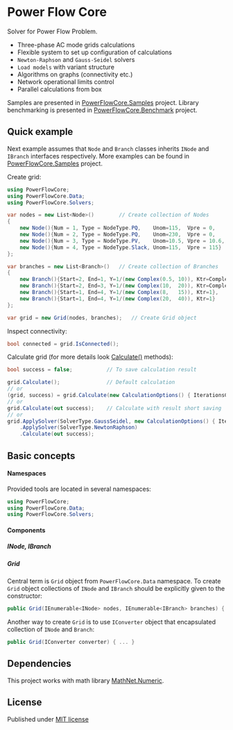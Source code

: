 # Power Flow Core

Solver for Power Flow Problem. 

* Three-phase AC mode grids calculations
* Flexible system to set up configuration of calculations
* `Newton-Raphson` and `Gauss-Seidel` solvers
* `Load models` with variant structure
* Algorithms on graphs (connectivity etc.)
* Network operational limits control
* Parallel calculations from box 

Samples are presented in [PowerFlowCore.Samples](https://github.com/ealux/PowerFlowCore/tree/master/PowerFlowCore.Samples) project. Library benchmarking is presented in [PowerFlowCore.Benchmark](https://github.com/ealux/PowerFlowCore/tree/master/PowerFlowCore.Benchmark) project.

## Quick example

Next example assumes that `Node` and `Branch` classes inherits `INode` and `IBranch` interfaces respectively. 
More examples can be found in [PowerFlowCore.Samples](https://github.com/ealux/PowerFlowCore/tree/master/PowerFlowCore.Samples) project.

Create grid:
```csharp
using PowerFlowCore;
using PowerFlowCore.Data;
using PowerFlowCore.Solvers;

var nodes = new List<Node>()        // Create collection of Nodes
{
    new Node(){Num = 1, Type = NodeType.PQ,    Unom=115,  Vpre = 0,     S_load = new Complex(10, 15)},
    new Node(){Num = 2, Type = NodeType.PQ,    Unom=230,  Vpre = 0,     S_load = new Complex(10, 40)},
    new Node(){Num = 3, Type = NodeType.PV,    Unom=10.5, Vpre = 10.6,  S_load = new Complex(10, 25),   S_gen = new Complex(50, 0), Q_min=-15, Q_max=60},
    new Node(){Num = 4, Type = NodeType.Slack, Unom=115,  Vpre = 115}
};

var branches = new List<Branch>()   // Create collection of Branches
{
    new Branch(){Start=2, End=1, Y=1/(new Complex(0.5, 10)), Ktr=Complex.FromPolarCoordinates(0.495,    15 * Math.PI/180), Ysh = new Complex(0, -55.06e-6)},
    new Branch(){Start=2, End=3, Y=1/(new Complex(10,  20)), Ktr=Complex.FromPolarCoordinates(0.045652, 0 * Math.PI/180), Ysh = new Complex(0, 0)},
    new Branch(){Start=1, End=4, Y=1/(new Complex(8,   15)), Ktr=1},
    new Branch(){Start=1, End=4, Y=1/(new Complex(20,  40)), Ktr=1}
};

var grid = new Grid(nodes, branches);   // Create Grid object
```

Inspect connectivity:

```csharp
bool connected = grid.IsConnected();
```

Calculate grid (for more details look [Calculate()](https://github.com/ealux/PowerFlowCore/blob/master/PowerFlowCore/Engine/Engine.cs) methods):

```csharp
bool success = false;           // To save calculation result

grid.Calculate();               // Default calculation
// or
(grid, success) = grid.Calculate(new CalculationOptions() { IterationsCount = 5 }});        // Calculation with options and saving results
// or
grid.Calculate(out success);    // Calculate with result short saving 
// or
grid.ApplySolver(SolverType.GaussSeidel, new CalculationOptions() { IterationsCount = 3 })  // Apply multiple solvers
    .ApplySolver(SolverType.NewtonRaphson)
    .Calculate(out success);
```

## Basic concepts

#### Namespaces
Provided tools are located in several namespaces:

```csharp
using PowerFlowCore;
using PowerFlowCore.Data;
using PowerFlowCore.Solvers;
```
#### Components

##### INode, IBranch



##### Grid

Central term is `Grid` object from `PowerFlowCore.Data` namespace. To create `Grid` object collections of `INode` and `IBranch` should be explicitly given to the constructor:

```csharp
public Grid(IEnumerable<INode> nodes, IEnumerable<IBranch> branches) { ... }
```

Another way to create `Grid` is to use `IConverter` object that encapsulated collection of `INode` and `Branch`:

```csharp
public Grid(IConverter converter) { ... }
```

## Dependencies

This project works with math library [MathNet.Numeric](https://github.com/mathnet/mathnet-numerics).


## License

Published under [MIT license](https://github.com/ealux/PowerFlowCore/blob/master/LICENSE.md)